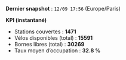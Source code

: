 **Dernier snapshot** : `12/09 17:56` (Europe/Paris)

**KPI (instantané)**

- Stations couvertes : **1471**
- Vélos disponibles (total) : **15591**
- Bornes libres (total) : **30269**
- Taux moyen d’occupation : **32.8 %**
